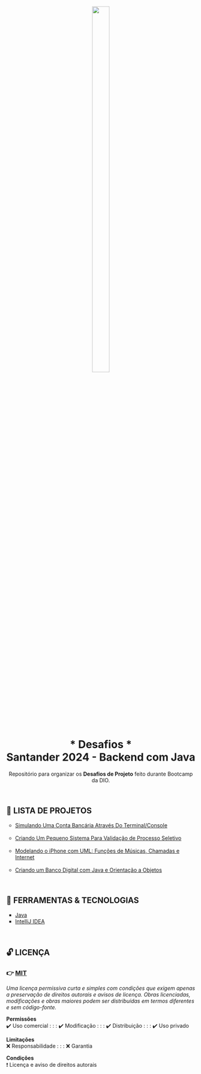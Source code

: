 <h1 align="center">
    <img
        src="https://hermes.dio.me/tracks/a039b34c-7aa8-4a3d-b765-07c8c837f67a.png"
        width="30%"
        height="50%"
    />
    <br />
    * Desafios *
    <br />
    Santander 2024 - Backend com Java
</h1>

<p align="center">
    Repositório para organizar os <strong>Desafios de Projeto</strong> feito durante <a src="https://web.dio.me/track/santander-2024-backend-com-java" target="_blank">Bootcamp da DIO</a>.
</p>

<br />

<h2>📑 LISTA DE PROJETOS</h2>

<ul style="list-style-type:circle">
    <li>
        <a href="./simple-bank-account-java" target="_blank">
            Simulando Uma Conta Bancária Através Do Terminal/Console 
        </a>
    </li>
    <br />
    <li>
        <a href="./processo-seletivo-candidatos" target="_blank">
            Criando Um Pequeno Sistema Para Validação de Processo Seletivo
        </a>
    </li>
    <br />
    <li>
        <a href="./iphone-modeling-and-poo-java" target="_blank">
            Modelando o iPhone com UML: Funções de Músicas, Chamadas e Internet
        </a>
    </li>
    <br />
    <li>
        <a href="./digital-bank-poo-java" target="_blank">
            Criando um Banco Digital com Java e Orientação a Objetos
        </a>
    </li>
</ul>

<br/>

<h2>🌟 FERRAMENTAS & TECNOLOGIAS</h2>

<ul style="list-style-type:square">
    <li>
        <a href="https://docs.oracle.com/en/java/" target="_blank">
            Java
        </a>
    </li>
    <li>
        <a href="https://www.jetbrains.com/idea/" target="_blank">
            IntelliJ IDEA
        </a>
    </li>
</ul>

<br />

<h2>🔓 LICENÇA</h2>

### 👉 [MIT](./LICENSE)

_Uma licença permissiva curta e simples com condições que exigem apenas a preservação de direitos autorais e avisos de licença. Obras licenciadas, modificações e obras maiores podem ser distribuídas em termos diferentes e sem código-fonte._

**Permissões** <br/>
 ✔️ Uso comercial  : : :
 ✔️ Modificação  : : :
 ✔️ Distribuição  : : :
 ✔️ Uso privado

**Limitações** <br/>
 ❌ Responsabilidade : : : 
 ❌ Garantia

**Condições** <br/>
 ❗ Licença e aviso de direitos autorais

